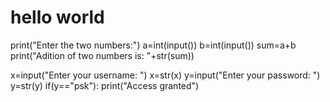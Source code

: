 # hello world
print("Enter the two numbers:")
a=int(input())
b=int(input())
sum=a+b
print("Adition of two numbers is: "+str(sum))

x=input("Enter your username: ")
x=str(x)
y=input("Enter your password: ")
y=str(y)
if(y=="psk"):
  print("Access granted")
 
 

  
